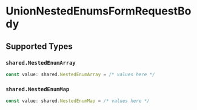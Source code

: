 # UnionNestedEnumsFormRequestBody


## Supported Types

### `shared.NestedEnumArray`

```typescript
const value: shared.NestedEnumArray = /* values here */
```

### `shared.NestedEnumMap`

```typescript
const value: shared.NestedEnumMap = /* values here */
```

